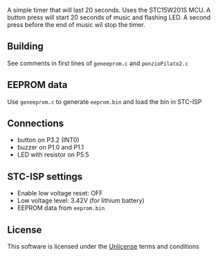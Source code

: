 A simple timer that will last 20 seconds. Uses the STC15W201S MCU. 
A button press will start 20 seconds of music and flashing LED. A second press before the end of music wil stop the timer.

Building
---
See comments in first lines of `geneeprom.c` and `ponzioPilato2.c`

EEPROM data
---
Use `geneeprom.c` to generate `eeprom.bin` and load the bin in STC-ISP

Connections
---
- button on P3.2 (INT0)
- buzzer on P1.0 and P1.1
- LED with resistor on P5.5

STC-ISP settings
---
- Enable low voltage reset: OFF
- Low voltage level: 3.42V (for lithium battery)
- EEPROM data from `eeprom.bin`

License
---
This software is licensed under the [Unlicense](https://unlicense.org/) terms and conditions
